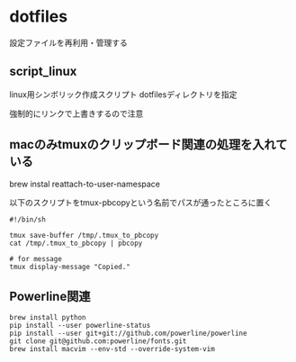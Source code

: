 # dotfiles

設定ファイルを再利用・管理する

## script_linux

linux用シンボリック作成スクリプト
dotfilesディレクトリを指定

強制的にリンクで上書きするので注意

## macのみtmuxのクリップボード関連の処理を入れている

brew instal reattach-to-user-namespace

以下のスクリプトをtmux-pbcopyという名前でパスが通ったところに置く
```
#!/bin/sh

tmux save-buffer /tmp/.tmux_to_pbcopy
cat /tmp/.tmux_to_pbcopy | pbcopy

# for message
tmux display-message "Copied."
```

## Powerline関連

```
brew install python
pip install --user powerline-status
pip install --user git+git://github.com/powerline/powerline
git clone git@github.com:powerline/fonts.git
brew install macvim --env-std --override-system-vim
```
